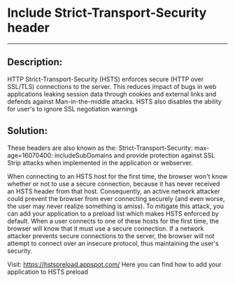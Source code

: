 # Include Strict-Transport-Security header
-------

## Description:

HTTP Strict-Transport-Security (HSTS) enforces secure (HTTP over SSL/TLS) connections to
the server. This reduces impact of bugs in web applications leaking session data through
cookies and external links and defends against Man-in-the-middle attacks. HSTS also
disables the ability for user's to ignore SSL negotiation warnings


## Solution:

These headers are also known as the: Strict-Transport-Security: max-age=16070400:
includeSubDomains and provide protection against SSL Strip attacks when implemented in the
application or webserver.

When connecting to an HSTS host for the first time, the browser won't know whether or not
to use a secure connection, because it has never received an HSTS header from that host.
Consequently, an active network attacker could prevent the browser from ever connecting
securely (and even worse, the user may never realize something is amiss). To mitigate
this attack, you can add your application to a preload list which makes HSTS enforced by default.
When a user connects to one of these hosts for the first time, the browser will know that
it must use a secure connection. If a network attacker prevents secure connections to the
server, the browser will not attempt to connect over an insecure protocol, thus
maintaining the user's security.

Visit:
    https://hstspreload.appspot.com/
Here you can find how to add your application to HSTS preload
